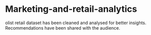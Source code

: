 # Marketing-and-retail-analytics

olist retail dataset has been cleaned and analysed for better insights.
<br>
Recommendations have been shared with the audience.
